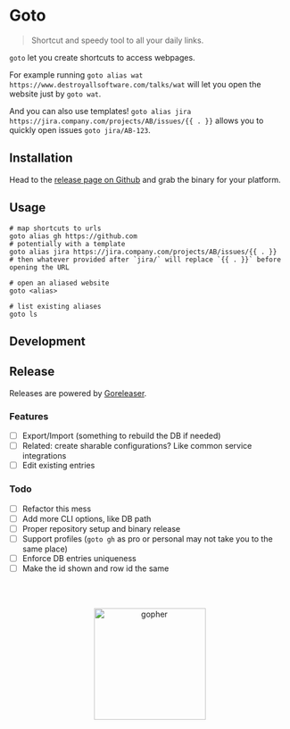 # Goto

> Shortcut and speedy tool to all your daily links.

`goto` let you create shortcuts to access webpages. 

For example running `goto alias wat
https://www.destroyallsoftware.com/talks/wat` will let you open the
website just by `goto wat`.

And you can also use templates! `goto alias jira
https://jira.company.com/projects/AB/issues/{{ . }}` allows you to
quickly open issues `goto jira/AB-123`.

## Installation

Head to the [release page on
Github](https://github.com/xav-b/goto/releases) and grab the binary for
your platform.

## Usage

```console
# map shortcuts to urls
goto alias gh https://github.com
# potentially with a template
goto alias jira https://jira.company.com/projects/AB/issues/{{ . }}
# then whatever provided after `jira/` will replace `{{ . }}` before opening the URL

# open an aliased website
goto <alias>

# list existing aliases
goto ls
```

## Development

## Release

Releases are powered by [Goreleaser](https://goreleaser.com/).

### Features

- [ ] Export/Import (something to rebuild the DB if needed)
- [ ] Related: create sharable configurations? Like common service integrations
- [ ] Edit existing entries

### Todo

- [ ] Refactor this mess
- [ ] Add more CLI options, like DB path
- [ ] Proper repository setup and binary release
- [ ] Support profiles (`goto gh` as pro or personal may not take you to the same place)
- [ ] Enforce DB entries uniqueness
- [ ] Make the id shown and row id the same

<br />
<br />

<p align="center">
  <img src="https://raw.github.com/hivetech/hivetech.github.io/master/images/pilotgopher.jpg" alt="gopher" width="200px"/>
</p>


[GoDoc]: https://godoc.org/github.com/hackliff/cliper
[walker]: http://gowalker.org/github.com/hackliff/cliper
[GoDoc Widget]: https://godoc.org/hackliff/cliper?status.svg
[releases]: https://github.com/hackliff/cliper/releases

[semver]: http://semver.org
[commit]: https://chris.beams.io/posts/git-commit/
